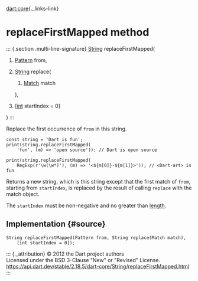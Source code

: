 [dart:core](../../dart-core/dart-core-library){._links-link}

replaceFirstMapped method
=========================

::: {.section .multi-line-signature}
[String](../string-class) replaceFirstMapped(

1.  [Pattern](../pattern-class) from,
2.  [String](../string-class) replace(
    1.  [Match](../match-class) match

    ),
3.  \[[int](../int-class) startIndex = 0\]

)
:::

Replace the first occurrence of `from` in this string.

``` {.language-dart data-language="dart"}
const string = 'Dart is fun';
print(string.replaceFirstMapped(
    'fun', (m) => 'open source')); // Dart is open source

print(string.replaceFirstMapped(
    RegExp(r'\w(\w*)'), (m) => '<${m[0]}-${m[1]}>')); // <Dart-art> is fun
```

Returns a new string, which is this string except that the first match
of `from`, starting from `startIndex`, is replaced by the result of
calling `replace` with the match object.

The `startIndex` must be non-negative and no greater than
[length](length).

Implementation {#source}
--------------

``` {.language-dart data-language="dart"}
String replaceFirstMapped(Pattern from, String replace(Match match),
    [int startIndex = 0]);
```

::: {._attribution}
© 2012 the Dart project authors\
Licensed under the BSD 3-Clause \"New\" or \"Revised\" License.\
<https://api.dart.dev/stable/2.18.5/dart-core/String/replaceFirstMapped.html>
:::
